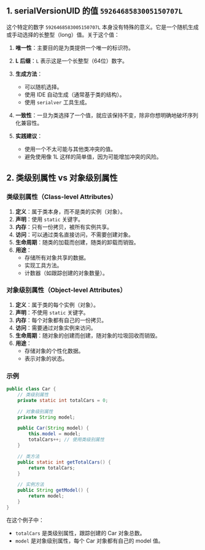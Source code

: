 ## 1. serialVersionUID 的值 `5926468583005150707L`

这个特定的数字 `5926468583005150707L` 本身没有特殊的意义。它是一个随机生成或手动选择的长整型（long）值。关于这个值：

1. **唯一性**：主要目的是为类提供一个唯一的标识符。

2. **L 后缀**：`L` 表示这是一个长整型（64位）数字。

3. **生成方法**：
   - 可以随机选择。
   - 使用 IDE 自动生成（通常基于类的结构）。
   - 使用 `serialver` 工具生成。

4. **一致性**：一旦为类选择了一个值，就应该保持不变，除非你想明确地破坏序列化兼容性。

5. **实践建议**：
   - 使用一个不太可能与其他类冲突的值。
   - 避免使用像 1L 这样的简单值，因为可能增加冲突的风险。

## 2. 类级别属性 vs 对象级别属性

### 类级别属性（Class-level Attributes）

1. **定义**：属于类本身，而不是类的实例（对象）。
2. **声明**：使用 `static` 关键字。
3. **内存**：只有一份拷贝，被所有实例共享。
4. **访问**：可以通过类名直接访问，不需要创建对象。
5. **生命周期**：随类的加载而创建，随类的卸载而销毁。
6. **用途**：
   - 存储所有对象共享的数据。
   - 实现工具方法。
   - 计数器（如跟踪创建的对象数量）。

### 对象级别属性（Object-level Attributes）

1. **定义**：属于类的每个实例（对象）。
2. **声明**：不使用 `static` 关键字。
3. **内存**：每个对象都有自己的一份拷贝。
4. **访问**：需要通过对象实例来访问。
5. **生命周期**：随对象的创建而创建，随对象的垃圾回收而销毁。
6. **用途**：
   - 存储对象的个性化数据。
   - 表示对象的状态。

### 示例

```java
public class Car {
    // 类级别属性
    private static int totalCars = 0;

    // 对象级别属性
    private String model;

    public Car(String model) {
        this.model = model;
        totalCars++; // 使用类级别属性
    }

    // 类方法
    public static int getTotalCars() {
        return totalCars;
    }

    // 实例方法
    public String getModel() {
        return model;
    }
}
```

在这个例子中：
- `totalCars` 是类级别属性，跟踪创建的 Car 对象总数。
- `model` 是对象级别属性，每个 Car 对象都有自己的 model 值。

